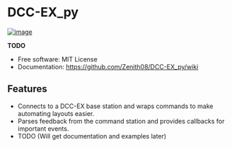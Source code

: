 # DCC-EX_py


[![image](https://img.shields.io/pypi/v/DCC-EX_py.svg)](https://pypi.python.org/pypi/DCC-EX_py)


**TODO**


-   Free software: MIT License
-   Documentation: https://github.com/Zenith08/DCC-EX_py/wiki
    

## Features

-   Connects to a DCC-EX base station and wraps commands to make automating layouts easier.
-   Parses feedback from the command station and provides callbacks for important events.
-   TODO (Will get documentation and examples later)
